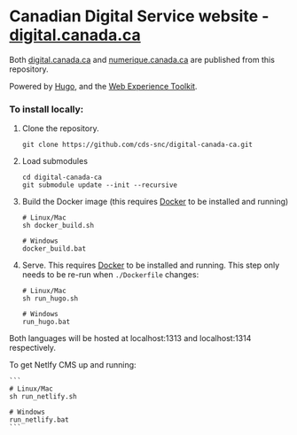 # Canadian Digital Service website - [digital.canada.ca](digital.canada.ca)

Both [digital.canada.ca](digital.canada.ca) and [numerique.canada.ca](numerique.canada.ca) are published from this repository.

Powered by [Hugo](https://gohugo.io/), and the [Web Experience Toolkit](https://github.com/wet-boew/wet-boew/).

### To install locally:

1. Clone the repository.

    ```
    git clone https://github.com/cds-snc/digital-canada-ca.git
    ```

2. Load submodules
    
    ```
    cd digital-canada-ca
    git submodule update --init --recursive
    ```

3. Build the Docker image (this requires [Docker](https://www.docker.com/products/docker-desktop) to be installed and running)

    ```
    # Linux/Mac
    sh docker_build.sh

    # Windows
    docker_build.bat
    ```

4. Serve. This requires [Docker](https://www.docker.com/products/docker-desktop) to be installed and running. This step only needs to be re-run when `./Dockerfile` changes:

    ```
    # Linux/Mac
    sh run_hugo.sh

    # Windows
    run_hugo.bat
    ```

Both languages will be hosted at localhost:1313 and localhost:1314 respectively.

To get Netlfy CMS up and running:

    ```
    # Linux/Mac
    sh run_netlify.sh

    # Windows
    run_netlify.bat
    ```



